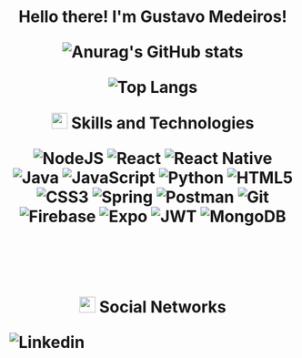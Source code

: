 <h1 align="center">

Hello there! I'm Gustavo Medeiros! 

![Anurag's GitHub stats](https://github-readme-stats-sigma-five.vercel.app/api?username=GustavoMedeiros-A&show_icons=true&theme=radical)

![Top Langs](https://github-readme-stats.vercel.app/api/top-langs/?username=GustavoMedeiros-A&theme=tokyonight)
</br>
<p align="center">
<img src="https://media.giphy.com/media/u1WhXLjwgcXpHJBMRM/giphy.gif" width="28">
Skills and Technologies
 </p>

![NodeJS](https://img.shields.io/badge/node.js-6DA55F?style=for-the-badge&logo=node.js&logoColor=white)
![React](https://img.shields.io/badge/react-%2320232a.svg?style=for-the-badge&logo=react&logoColor=%2361DAFB)
![React Native](https://img.shields.io/badge/react_native-%2320232a.svg?style=for-the-badge&logo=react&logoColor=%2361DAFB)
![Java](https://img.shields.io/badge/java-%23ED8B00.svg?style=for-the-badge&logo=java&logoColor=white)
![JavaScript](https://img.shields.io/badge/javascript-%23323330.svg?style=for-the-badge&logo=javascript&logoColor=%23F7DF1E)
![Python](https://img.shields.io/badge/python-3670A0?style=for-the-badge&logo=python&logoColor=ffdd54)
![HTML5](https://img.shields.io/badge/html5-%23E34F26.svg?style=for-the-badge&logo=html5&logoColor=white)
![CSS3](https://img.shields.io/badge/css3-%231572B6.svg?style=for-the-badge&logo=css3&logoColor=white)
![Spring](https://img.shields.io/badge/spring-%236DB33F.svg?style=for-the-badge&logo=spring&logoColor=white)
![Postman](https://img.shields.io/badge/Postman-FF6C37?style=for-the-badge&logo=postman&logoColor=white)
![Git](https://img.shields.io/badge/git-%23F05033.svg?style=for-the-badge&logo=git&logoColor=white)
![Firebase](https://img.shields.io/badge/firebase-%23039BE5.svg?style=for-the-badge&logo=firebase)
![Expo](https://img.shields.io/badge/expo-1C1E24?style=for-the-badge&logo=expo&logoColor=#D04A37)
![JWT](https://img.shields.io/badge/JWT-1C1E24?style=for-the-badge&logo=JWT&logoColor=#D04A37)
![MongoDB](https://img.shields.io/badge/mongodb-1C1E24?style=for-the-badge&logo=mongodb&logoColor=#00FF00)

 
 
  <br />
  <br />
  <p align="center">
<img src="https://media.giphy.com/media/u1WhXLjwgcXpHJBMRM/giphy.gif" width="28">
  Social Networks
 </p>

  <a  href="https://www.linkedin.com/in/gustavo-a-medeiros/" target="_blank"><img align="left" alt="Linkedin" src="https://img.shields.io/badge/linkedin-%230077B5.svg?style=for-the-badge&logo=linkedin&logoColor=white"/></a>
  <br />
